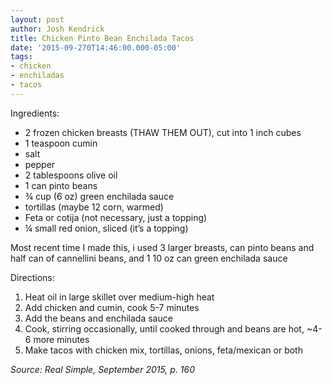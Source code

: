 ```yaml
---
layout: post
author: Josh Kendrick
title: Chicken Pinto Bean Enchilada Tacos
date: '2015-09-270T14:46:00.000-05:00'
tags:
- chicken
- enchiladas
- tacos
---
```


Ingredients:
* 2 frozen chicken breasts (THAW THEM OUT), cut into 1 inch cubes
* 1 teaspoon cumin
* salt
* pepper
* 2 tablespoons olive oil
* 1 can pinto beans
* ¾ cup (6 oz) green enchilada sauce
* tortillas (maybe 12 corn, warmed)
* Feta or cotija (not necessary, just a topping)
* ¼ small red onion, sliced (it’s a topping)

Most recent time I made this, i used 3 larger breasts, can pinto beans and half can of cannellini beans, and 1 10 oz can green enchilada sauce

Directions:
1. Heat oil in large skillet over medium-high heat
2. Add chicken and cumin, cook 5-7 minutes
3. Add the beans and enchilada sauce
4. Cook, stirring occasionally, until cooked through and beans are hot, ~4-6 more minutes
5. Make tacos with chicken mix, tortillas, onions, feta/mexican or both

*Source: Real Simple, September 2015, p. 160*